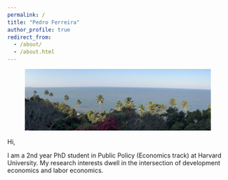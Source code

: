 ```yaml
---
permalink: /
title: "Pedro Ferreira"
author_profile: true
redirect_from: 
  - /about/
  - /about.html
---
```


<figure>
  <img src="/images/IMG_8157.jpeg" alt="Sea view from Maputo">
</figure>

Hi,

I am a 2nd year PhD student in Public Policy (Economics track) at Harvard University. My research interests dwell in the intersection of development economics and labor economics. 
